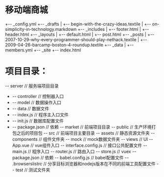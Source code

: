 # 移动端商城
+-- _config.yml
+-- _drafts
|   +-- begin-with-the-crazy-ideas.textile
|   +-- on-simplicity-in-technology.markdown
+-- _includes
|   +-- footer.html
|   +-- header.html
+-- _layouts
|   +-- default.html
|   +-- post.html
+-- _posts
|   +-- 2007-10-29-why-every-programmer-should-play-nethack.textile
|   +-- 2009-04-26-barcamp-boston-4-roundup.textile
+-- _data
|   +-- members.yml
+-- _site
+-- index.html
# 项目目录：
-- server  // 服务端项目目录
+  -- controller // 控制器入口
+  -- model // 数据操作入口
+  -- data // 数据文件
+  -- index.js // 程序主入口文件
+  -- init.js // 数据库配置文件
+  -- package.json // 依赖
-- market  // 前端项目目录
  --  public // 生产环境打包之后的项目包
  --  src // 前端项目主要目录
    --  assets // 静态资源文件夹
    --  components // 组件文件夹
    --  mock // mock数据文件夹
    --  views // UI
    --  App.vue // vue组件入口
    --  interface.config.js //  接口公共配置文件
    --  main.js //  程序入口
    --  router.js //  路由入口
    --  store.js  //  vuex
  --  package.json // 依赖
  --  babel.config.js // babel配置文件
  --  .browserslistrc // 分享目标浏览器和nodejs版本在不同的前端工具配置文件
-- test  // 测试文件夹

